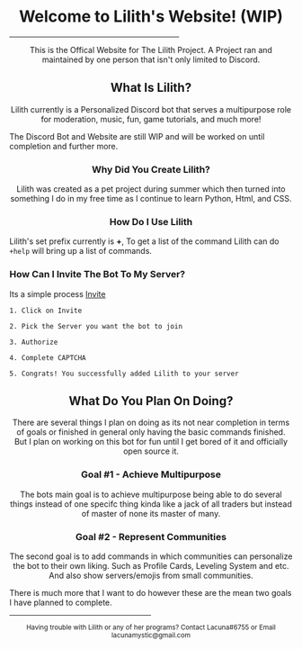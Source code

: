 <h1 align=center>Welcome to Lilith's Website! (WIP)</h1>
<hr width="60%"/>

<p align=center>This is the Offical Website for The Lilith Project. A Project ran and maintained by one person that isn't only limited to Discord.</p>

<h2 align=center>What Is Lilith?</h2>

<p align=center>Lilith currently is a Personalized Discord bot that serves a multipurpose role for moderation, music, fun, game tutorials, and much more!

The Discord Bot and Website are still WIP and will be worked on until completion and further more.</p>

<h3 align=center>Why Did You Create Lilith?</h3>

<p align=center>Lilith was created as a pet project during summer which then turned into something I do in my free time as I continue to learn Python, Html, and CSS.</p>

<h3 align=center>How Do I Use Lilith</h3>

Lilith's set prefix currently is **+**,
To get a list of the command Lilith can do ``` +help ``` will bring up a list of commands.

### How Can I Invite The Bot To My Server?

Its a simple process [Invite](https://discord.com/api/oauth2/authorize?client_id=734874312972042250&permissions=8&scope=bot)

```
1. Click on Invite 

2. Pick the Server you want the bot to join

3. Authorize

4. Complete CAPTCHA 

5. Congrats! You successfully added Lilith to your server

```
<h2 align=center>What Do You Plan On Doing?</h2>
<p align=center>There are several things I plan on doing as its not near completion in terms of goals or finished in general only having the basic commands finished. But I plan on working on this bot for fun until I get bored of it and officially open source it.</p>

<h3 align=center> Goal #1 - Achieve Multipurpose</h3>

<p align=center>The bots main goal is to achieve multipurpose being able to do several things instead of one specifc thing kinda like a jack of all traders but instead of master of none its master of many.</p>

<h3 align=center> Goal #2 - Represent Communities</h3>

<p align=center>The second goal is to add commands in which communities can personalize the bot to their own liking. Such as Profile Cards, Leveling System and etc. And also show servers/emojis from small communities.</p>

There is much more that I want to do however these are the mean two goals I have planned to complete.

<hr width="50%"/>

<p align=center><sub>Having trouble with Lilith or any of her programs? Contact Lacuna#6755 or Email lacunamystic@gmail.com<sub>
